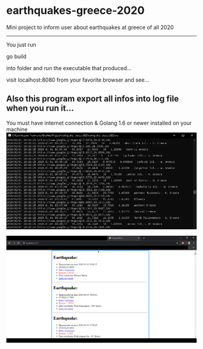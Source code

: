 # earthquakes-greece-2020
Mini project to inform user about earthquakes at greece of all 2020


---
You just run 

go build 

into folder and run the executable that produced...

visit localhost:8080 from your favorite browser and see...

Also this program export all infos into log file when you run it...
---
You must have internet connection & Golang 1.6 or newer installed on your machine
![Screenshot](assets/dos.png)

![Screenshot](assets/web.png)